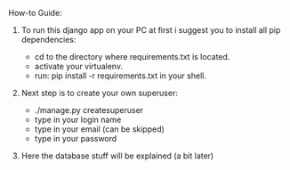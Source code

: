 How-to Guide:

1. To run this django app on your PC at first i suggest you to install all pip dependencies:
    - cd to the directory where requirements.txt is located.
    - activate your virtualenv.
    - run: pip install -r requirements.txt in your shell.
    
2. Next step is to create your own superuser:
    - ./manage.py createsuperuser
    - type in your login name
    - type in your email (can be skipped)
    - type in your password
    
3. Here the database stuff will be explained (a bit later)
